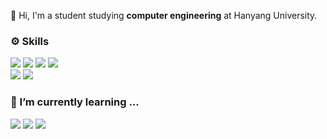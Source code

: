 👋 Hi, I'm a student studying **computer engineering** at Hanyang University.


### ⚙️ Skills
<img src="https://img.shields.io/badge/java-007396.svg?style=flat-square&logo=OpenJDK&logoColor=white"/> <img src="https://img.shields.io/badge/python-3776AB.svg?style=flat-square&logo=python&logoColor=white"/> <img src="https://img.shields.io/badge/mysql-4479A1.svg?style=flat-square&logo=mysql&logoColor=white"/> <img src="https://img.shields.io/badge/git-F05032.svg?style=flat-square&logo=git&logoColor=white"> <br>
<img src="https://img.shields.io/badge/Spring-6DB33F.svg?style=flat-square&logo=Spring&logoColor=white"/> <img src="https://img.shields.io/badge/Spring Boot-6DB33F.svg?style=flat-square&logo=Spring Boot&logoColor=white"/>  
  
### 🌱 I’m currently learning ...
<img src="https://img.shields.io/badge/AWS-232F3E.svg?style=flat-square&logo=amazonwebservices&logoColor=white"/> <img src="https://img.shields.io/badge/JUnit5-25A162?style=flat-square&logo=JUnit5&logoColor=white"> <img src="https://img.shields.io/badge/GitHub Actions-2088FF?style=flat-square&logo=GitHub Actions&logoColor=white">  


<!--
[![Anurag's GitHub stats](https://github-readme-stats.vercel.app/api?username=Yunju07)](https://github.com/Yunju07/github-readme-stats)  

**Yunju07/Yunju07** is a ✨ _special_ ✨ repository because its `README.md` (this file) appears on your GitHub profile.

Here are some ideas to get you started:

- 🔭 I’m currently working on ...
- 🌱 I’m currently learning ...
- 👯 I’m looking to collaborate on ...
- 🤔 I’m looking for help with ...
- 💬 Ask me about ...
- 📫 How to reach me: ...
- 😄 Pronouns: ...
- ⚡ Fun fact: ...
-->
